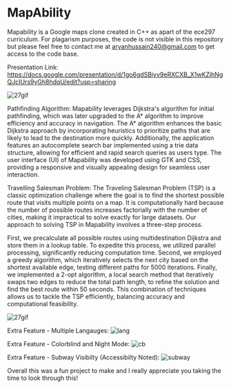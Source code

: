# MapAbility

Mapability is a Google maps clone created in C++ as apart of the ece297 curriculum. For plagarism purposes, the code is not visible in this repository but please feel free to contact me at aryanhussain240@gmail.com to get access to the code base.

Presentation Link: https://docs.google.com/presentation/d/1go6gdSBiyv9eRXCXB_X1wKZjhNgQJcIUrs9yGh8hdqU/edit?usp=sharing 

![27gif](https://github.com/user-attachments/assets/e9ce8c80-b018-4cca-a817-923930110874)

Pathfinding Algorithm: Mapability leverages Dijkstra's algorithm for initial pathfinding, which was later upgraded to the A* algorithm to improve efficiency and accuracy in navigation. The A* algorithm enhances the basic Dijkstra approach by incorporating heuristics to prioritize paths that are likely to lead to the destination more quickly. Additionally, the application features an autocomplete search bar implemented using a trie data structure, allowing for efficient and rapid search queries as users type. The user interface (UI) of Mapability was developed using GTK and CSS, providing a responsive and visually appealing design for seamless user interaction.

Travelling Salesman Problem: The Traveling Salesman Problem (TSP) is a classic optimization challenge where the goal is to find the shortest possible route that visits multiple points on a map. It is computationally hard because the number of possible routes increases factorially with the number of cities, making it impractical to solve exactly for large datasets. Our approach to solving TSP in Mapability involves a three-step process.

First, we precalculate all possible routes using multidestination Dijkstra and store them in a lookup table. To expedite this process, we utilized parallel processing, significantly reducing computation time. Second, we employed a greedy algorithm, which iteratively selects the next city based on the shortest available edge, testing different paths for 5000 iterations. Finally, we implemented a 2-opt algorithm, a local search method that iteratively swaps two edges to reduce the total path length, to refine the solution and find the best route within 50 seconds. This combination of techniques allows us to tackle the TSP efficiently, balancing accuracy and computational feasibility.

![27gif](https://github.com/user-attachments/assets/331c1f22-a87b-4307-8a4a-1845d37507e2)

Extra Feature - Multiple Langauges:
![lang](https://github.com/user-attachments/assets/34391f9d-d3be-4923-8780-af25162d08cd)

Extra Feature - Colorblind and Night Mode:
![cb](https://github.com/user-attachments/assets/85fbec33-d797-4e85-8857-d7378c41cd59)

Extra Feature - Subway Visibilty (Accessibilty Noted):
![subway](https://github.com/user-attachments/assets/59b87c6b-104c-437b-86d7-57f94b219b41)

Overall this was a fun project to make and I really appreciate you taking the time to look through this!

